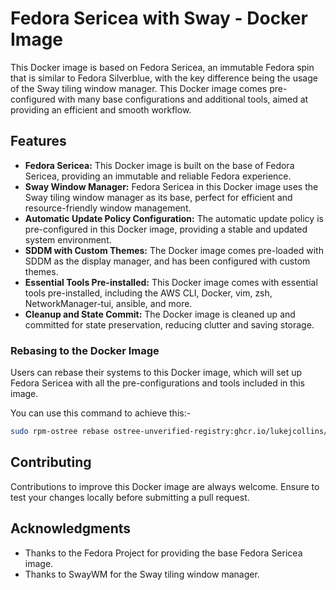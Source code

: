 # Fedora Sericea with Sway - Docker Image

This Docker image is based on Fedora Sericea, an immutable Fedora spin that is similar to Fedora Silverblue, with the key difference being the usage of the Sway tiling window manager. This Docker image comes pre-configured with many base configurations and additional tools, aimed at providing an efficient and smooth workflow.

## Features

- **Fedora Sericea:** This Docker image is built on the base of Fedora Sericea, providing an immutable and reliable Fedora experience.
- **Sway Window Manager:** Fedora Sericea in this Docker image uses the Sway tiling window manager as its base, perfect for efficient and resource-friendly window management.
- **Automatic Update Policy Configuration:** The automatic update policy is pre-configured in this Docker image, providing a stable and updated system environment.
- **SDDM with Custom Themes:** The Docker image comes pre-loaded with SDDM as the display manager, and has been configured with custom themes.
- **Essential Tools Pre-installed:** This Docker image comes with essential tools pre-installed, including the AWS CLI, Docker, vim, zsh, NetworkManager-tui, ansible, and more.
- **Cleanup and State Commit:** The Docker image is cleaned up and committed for state preservation, reducing clutter and saving storage.

### Rebasing to the Docker Image

Users can rebase their systems to this Docker image, which will set up Fedora Sericea with all the pre-configurations and tools included in this image.

You can use this command to achieve this:-
```sh
sudo rpm-ostree rebase ostree-unverified-registry:ghcr.io/lukejcollins/fedora-sericea-docker-build/sericea-custom-build:v1
```

## Contributing

Contributions to improve this Docker image are always welcome. Ensure to test your changes locally before submitting a pull request.

## Acknowledgments

- Thanks to the Fedora Project for providing the base Fedora Sericea image.
- Thanks to SwayWM for the Sway tiling window manager.
